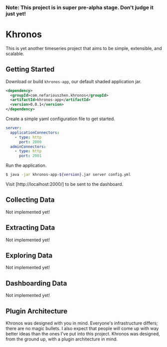 ### Note: This project is in super pre-alpha stage. Don't judge it just yet!

# Khronos

This is yet another timeseries project that aims to be simple, extensible, and scalable.

## Getting Started

Download or build `khronos-app`, our default shaded application jar.

```xml
<dependency>
  <groupId>com.nefariouszhen.khronos</groupId>
  <artifactId>khronos-app</artifactId>
  <version>0.0.1</version>
</dependency>
```

Create a simple yaml configuration file to get started.

```yml
server:
  applicationConnectors:
    - type: http
      port: 2000
  adminConnectors:
    - type: http
      port: 2001
```

Run the application.

```bash
$ java -jar khronos-app-${version}.jar server config.yml
```

Visit [http://localhost:2000/] to be sent to the dashboard.

## Collecting Data

Not implemented yet!

## Extracting Data

Not implemented yet!

## Exploring Data

Not implemented yet!

## Dashboarding Data

Not implemented yet!

## Plugin Architecture

Khronos was designed with you in mind. Everyone's infrastructure differs; there are no magic bullets. I also
expect that people will come up with way better ideas than the ones I've put into this project. Khronos was designed,
from the ground up, with a plugin architecture in mind.
